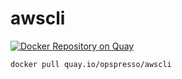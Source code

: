 # awscli

[![Docker Repository on Quay](https://quay.io/repository/opspresso/awscli/status "Docker Repository on Quay")](https://quay.io/repository/opspresso/awscli)

```bash
docker pull quay.io/opspresso/awscli
```
